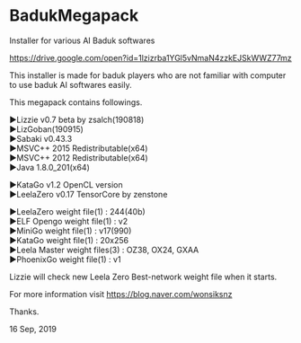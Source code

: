 # BadukMegapack
Installer for various AI Baduk softwares

https://drive.google.com/open?id=1lzizrba1YGl5vNmaN4zzkEJSkWWZ77mz

This installer is made for baduk players who are not familiar with computer to use baduk AI softwares easily.

This megapack contains followings.

▶Lizzie v0.7 beta by zsalch(190818)<br>
▶LizGoban(190915)<br>
▶Sabaki v0.43.3<br>
▶MSVC++ 2015 Redistributable(x64)<br>
▶MSVC++ 2012 Redistributable(x64)<br>
▶Java 1.8.0_201(x64)<br>

▶KataGo v1.2 OpenCL version<br>
▶LeelaZero v0.17 TensorCore by zenstone<br>

▶LeelaZero weight file(1) : 244(40b)<br>
▶ELF Opengo weight file(1) : v2<br>
▶MiniGo weight file(1) : v17(990)<br>
▶KataGo weight file(1) : 20x256<br>
▶Leela Master weight files(3) : OZ38, OX24, GXAA<br>
▶PhoenixGo weight file(1) : v1<br>

Lizzie will check new Leela Zero Best-network weight file when it starts.

For more information visit https://blog.naver.com/wonsiksnz

Thanks.


16 Sep, 2019
